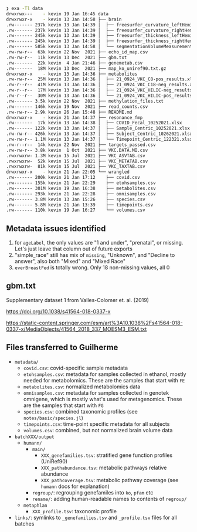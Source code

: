 
```sh
❯ exa -Tl data
drwxrwx---    - kevin 19 Jan 16:45 data
drwxrwxr-x    - kevin 13 Jan 14:58 ├── brain
.rw------- 237k kevin 13 Jan 14:39 │  ├── freesurfer_curvature_leftHemi_oct2021.csv
.rw------- 237k kevin 13 Jan 14:39 │  ├── freesurfer_curvature_rightHemi_oct2021.csv
.rw------- 245k kevin 13 Jan 14:39 │  ├── freesurfer_thickness_leftHemi_oct2021.csv
.rw------- 245k kevin 13 Jan 14:39 │  ├── freesurfer_thickness_rightHemi_oct2021.csv
.rw------- 585k kevin 13 Jan 14:58 │  └── segmentationVolumeMeasurements_oct2021.csv
.rw-rw-r--  63k kevin 22 Nov  2021 ├── echo_id_map.csv
.rw-rw-r--  11k kevin 13 Dec  2021 ├── gbm.txt
.rw-------  22k kevin  4 Jan 21:46 ├── genemetab.csv
.rw-------  18M kevin 13 Dec  2021 ├── map_ko_uniref90.txt.gz
drwxrwxr-x    - kevin 13 Jan 14:36 ├── metabolites
.rw-rw-r--  25M kevin 13 Jan 14:36 │  ├── 21_0924_VKC_C8-pos_results.xlsx
.rw-r--r--  41M kevin 13 Jan 14:36 │  ├── 21_0924_VKC_C18-neg_results.xlsx
.rw-r--r--  17M kevin 13 Jan 14:36 │  ├── 21_0924_VKC_HILIC-neg_results.xlsx
.rw-r--r--  30M kevin 13 Jan 14:36 │  └── 21_0924_VKC_HILIC-pos_results.xlsx
.rw------- 3.5k kevin 22 Nov  2021 ├── methylation_files.txt
.rw------- 146k kevin 19 Nov  2021 ├── read_counts.csv
.rw-rw-r-- 2.9k kevin 26 Jan 15:48 ├── README.md
drwxrwxr-x    - kevin 21 Jan 14:37 ├── resonance_fmp
.rw-------  17k kevin 13 Jan 14:38 │  ├── COVID_Fecal_10252021.xlsx
.rw------- 122k kevin 13 Jan 14:37 │  ├── Sample_Centric_10252021.xlsx
.rw-rw-r-- 426k kevin 13 Jan 14:37 │  ├── Subject_Centric_10262021.xlsx
.rw-rw-r-- 1.1M kevin 13 Jan 14:37 │  └── Timepoint_Centric_122321.xlsx
.rw-r--r--  14k kevin 22 Nov  2021 ├── targets_passed.csv
.rw-rw-r-- 3.8k kevin  1 Oct  2021 ├── VKC.DATA.MI.csv
.rwxrwxrw- 1.3M kevin 15 Jul  2021 ├── VKC_ASVTAB.csv
.rwxrwxrw-  52k kevin 15 Jul  2021 ├── VKC_METATAB.csv
.rwxrwxrw-  81k kevin 15 Jul  2021 ├── VKC_TAXTAB.csv
drwxrwxr-x    - kevin 21 Jan 22:05 └── wrangled
.rw------- 200k kevin 21 Jan 17:12    ├── covid.csv
.rw------- 155k kevin 21 Jan 22:29    ├── etohsamples.csv
.rw------- 301M kevin 19 Jan 16:38    ├── metabolites.csv
.rw------- 293k kevin 21 Jan 22:28    ├── omnisamples.csv
.rw------- 3.8M kevin 13 Jan 15:26    ├── species.csv
.rw------- 5.8M kevin 21 Jan 13:39    ├── timepoints.csv
.rw------- 110k kevin 19 Jan 16:27    └── volumes.csv
```

## Metadata issues identified

1. for `ageLabel`, the only values are "1 and under", "prenatal", or missing.
   Let's just leave that column out of future exports
2. "simple_race" still has mix of `missing`, "Unknown", and "Decline to answer",
   also both "Mixed" and "Mixed Race"
3. `everBreastFed` is totally wrong. Only 18 non-missing values, all 0

## gbm.txt

Supplementary dataset 1 from Valles-Colomer et. al. (2019)

https://doi.org/10.1038/s41564-018-0337-x

https://static-content.springer.com/esm/art%3A10.1038%2Fs41564-018-0337-x/MediaObjects/41564_2018_337_MOESM3_ESM.txt

## Files transferred to Guilherme

- `metadata/` 
  - `covid.csv`: covid-specific sample metadata
  - `etohsamples.csv`: metadata for samples collected in ethanol,
    mostly needed for metabolomics.
    These are the samples that start with `FE`
  - `metabolites.csv`: normalized metabolomics data
  - `omnisamples.csv`: metadata for samples collected in genotek omnigene,
    which is mostly what's used for metagenomics.
    These are the samples that start with `FG`
  - `species.csv`: combined taxonomic profiles (see `notes/basic/species.jl`)
  - `timepoints.csv`: time-point specific metadata for all subjects
  - `volumes.csv`: combined, but not normalized brain volume data
- `batchXXX/output`
  - `humann/`
    - `main/`
      - `XXX_genefamilies.tsv`: stratified gene function profiles (UniRef90)
      - `XXX_pathabundance.tsv`: metabolic pathways relative abundance
      - `XXX_pathcoverage.tsv`: metabolic pathway coverage (see `humann` docs for explanation)
    - `regroup/`: regrouping genefamiles into `ko`, `pfam` etc
    - `rename/`: adding human-readable names to contents of `regroup/`
  - `metaphlan`
    - `XXX_profile.tsv`: taxonomic profile
- `links/`: symlinks to `_genefamilies.tsv` and `_profile.tsv` files for all batches